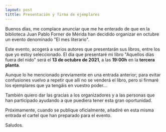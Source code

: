 ```yaml
---
layout: post
tittle: Presentación y firma de ejemplares
---
```


Buenos días, me complace anunciar que me he enterado de que en la biblioteca Juan Pablo Forner de Mérida han decidido organizar en octubre un evento denominado "El mes literario".

Este evento, acogerá a varios autores que presentarán sus libros, entre los que yo estoy seleccionado. El día que presentaré mi libro "Aquellos días fuera del nido" será el **13 de octubre de 2021**, a las **19:00h** en la **tercera planta**. 

Aunque lo he mencionado previamente en una entrada anterior; para evitar confusiones vuelvo a repetir que allí no se venderá el libro, pero si firmaré los ejemplares que ya tengáis en vuestro poder...

También quiero dar las gracias a los organizadores y a las personas que han participado ayudando a que puediera tener esta gran oportunidad.

Próximamente, cuando se publique oficialmente, añadiré en esta misma entrada el cartel que han preparado para el evento.

Saludos.
